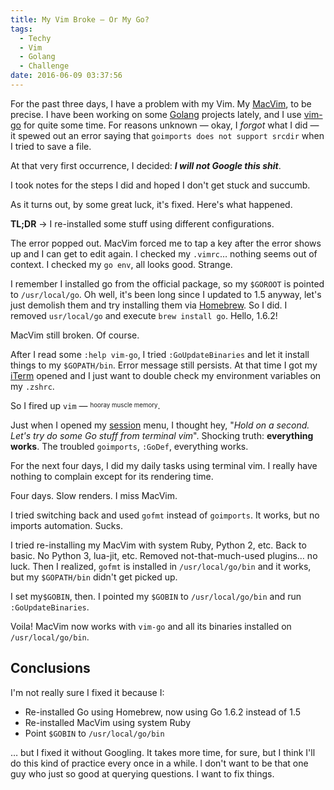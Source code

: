 ```yaml
---
title: My Vim Broke — Or My Go?
tags:
  - Techy
  - Vim
  - Golang
  - Challenge
date: 2016-06-09 03:37:56
---
```

For the past three days, I have a problem with my Vim. My [MacVim](https://macvim-dev.github.io/macvim/), to be precise. I have been working on some [Golang](https://golang.org/) projects lately, and I use [vim-go](https://github.com/fatih/vim-go) for quite some time. For reasons unknown &mdash; okay, I *forgot* what I did &mdash; it spewed out an error saying that `goimports does not support srcdir` when I tried to save a file.

At that very first occurrence, I decided: __*I will not Google this shit*__.

I took notes for the steps I did and hoped I  don't get stuck and succumb.
<!-- more -->
As it turns out, by some great luck, it's fixed. Here's what happened.

__TL;DR__ &rarr; I re-installed some stuff using different configurations.

The error popped out. MacVim forced me to tap a key after the error shows up and I can get to edit again. I checked my `.vimrc`&hellip; nothing seems out of context. I checked my `go env`, all looks good. Strange.

I remember I installed go from the official package, so my `$GOROOT` is pointed to `/usr/local/go`. Oh well, it's been long since I updated to 1.5 anyway, let's just demolish them and try installing them via [Homebrew](http://brew.sh/). So I did. I removed `usr/local/go` and execute `brew install go`. Hello, 1.6.2!

MacVim still broken. Of course.

After I read some `:help vim-go`, I tried `:GoUpdateBinaries` and let it install things to my `$GOPATH/bin`. Error message still persists. At that time I got my [iTerm](https://www.iterm2.com/) opened and I just want to double check my environment variables on my `.zshrc`.

So I fired up `vim` &mdash; <sup><sub>hooray muscle memory</sub></sup>.

Just when I opened my [session](https://github.com/xolox/vim-session) menu, I thought hey, "_Hold on a second. Let's try do some Go stuff from terminal vim_". Shocking truth: __everything works__. The troubled `goimports`, `:GoDef`, everything works.

For the next four days, I did my daily tasks using terminal vim. I really have nothing to complain except for its rendering time.

Four days. Slow renders. I miss MacVim.

I tried switching back and used `gofmt` instead of `goimports`. It works, but no imports automation. Sucks.

I tried re-installing my MacVim with system Ruby, Python 2, etc. Back to basic. No Python 3, lua-jit, etc. Removed not-that-much-used plugins&hellip; no luck. Then I realized, `gofmt` is installed in `/usr/local/go/bin` and it works, but my `$GOPATH/bin` didn't get picked up.

I set my`$GOBIN`, then. I pointed my `$GOBIN` to `/usr/local/go/bin` and run `:GoUpdateBinaries`.

Voila! MacVim now works with `vim-go` and all its binaries installed on `/usr/local/go/bin`.

## Conclusions

I'm not really sure I fixed it because I:

- Re-installed Go using Homebrew, now using Go 1.6.2 instead of 1.5
- Re-installed MacVim using system Ruby
- Point `$GOBIN` to `/usr/local/go/bin`

&hellip; but I fixed it without Googling. It takes more time, for sure, but I think I'll do this kind of practice every once in a while. I don't want to be that one guy who just so good at querying questions. I want to fix things.

